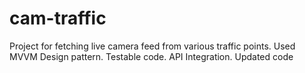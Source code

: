 # cam-traffic
Project for fetching live camera feed from various traffic points.
Used MVVM Design pattern.
Testable code. 
API Integration. 
Updated code
 

